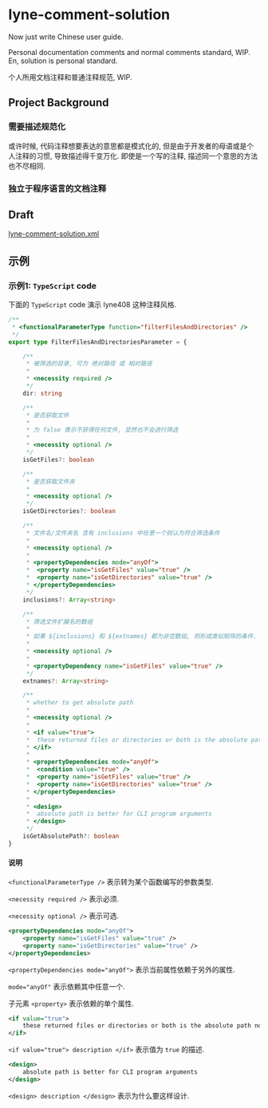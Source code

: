 # lyne-comment-solution

Now just write Chinese user guide.

Personal documentation comments and normal comments standard, WIP.
En, solution is personal standard.



个人所用文档注释和普通注释规范, WIP.

## Project Background

### 需要描述规范化

或许时候, 代码注释想要表达的意思都是模式化的, 但是由于开发者的母语或是个人注释的习惯, 导致描述得千变万化.
即使是一个写的注释, 描述同一个意思的方法也不尽相同.

### 独立于程序语言的文档注释

## Draft

[lyne-comment-solution.xml](./lyne-comment-solution.xml)

## 示例 

### 示例1: `TypeScript` code 

下面的 `TypeScript` code 演示 lyne408 这种注释风格.

```typescript
/**
 * <functionalParameterType function="filterFilesAndDirectories" />
 */
export type FilterFilesAndDirectoriesParameter = {

	/**
	 * 被筛选的目录, 可为 绝对路径 或 相对路径
	 *
	 * <necessity required />
	 */
	dir: string

	/**
	 * 是否获取文件
	 *
	 * 为 false 表示不获得任何文件, 显然也不会进行筛选
	 *
	 * <necessity optional />
	 */
	isGetFiles?: boolean

	/**
	 * 是否获取文件夹
	 *
	 * <necessity optional />
	 */
	isGetDirectories?: boolean

	/**
	 * 文件名/文件夹名 含有 inclusions 中任意一个则认为符合筛选条件
	 *
	 * <necessity optional />
	 *
	 * <propertyDependencies mode="anyOf">
	 *  <property name="isGetFiles" value="true" />
	 *  <property name="isGetDirectories" value="true" />
	 * </propertyDependencies>
	 */
	inclusions?: Array<string>

	/**
	 * 筛选文件扩展名的数组
	 *
	 * 如果 ${inclusions} 和 ${extnames} 都为非空数组, 则形成类似矩阵的条件.
	 *
	 * <necessity optional />
	 *
	 * <propertyDependency name="isGetFiles" value="true" />
	 */
	extnames?: Array<string>

	/**
	 * whether to get absolute path
	 *
	 * <necessity optional />
	 *
	 * <if value="true">
	 * 	these returned files or directories or both is the absolute path not these names
	 * </if>
	 *
	 * <propertyDependencies mode="anyOf">
	 *  <condition value="true" />
	 *  <property name="isGetFiles" value="true" />
	 *  <property name="isGetDirectories" value="true" />
	 * </propertyDependencies>
	 *
	 * <design>
	 * 	absolute path is better for CLI program arguments
	 * </design>
	 */
	isGetAbsolutePath?: boolean
}
```

#### 说明

`<functionalParameterType />` 表示转为某个函数编写的参数类型.

`<necessity required />` 表示必须.

`<necessity optional />` 表示可选.



```xml
<propertyDependencies mode="anyOf">
	<property name="isGetFiles" value="true" />
	<property name="isGetDirectories" value="true" />
</propertyDependencies>
```

`<propertyDependencies mode="anyOf">` 表示当前属性依赖于另外的属性.

 `mode="anyOf"` 表示依赖其中任意一个.

子元素 `<property>` 表示依赖的单个属性.



```xml
<if value="true">
	these returned files or directories or both is the absolute path not these names
</if>
```

`<if value="true"> description </if>` 表示值为 `true` 的描述.



```xml
<design>
	absolute path is better for CLI program arguments
</design>
```

`<design> description </design>` 表示为什么要这样设计. 



